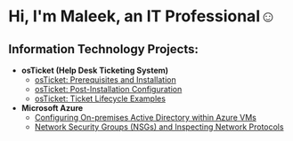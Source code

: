 <h1>Hi, I'm Maleek, an IT Professional</a>☺</h1>

<h2> Information Technology Projects:</h2>

- <b>osTicket (Help Desk Ticketing System)</b>
  - [osTicket: Prerequisites and Installation](https://github.com/MaleekHodgeWebb/osticket-prereqs)  
  - [osTicket: Post-Installation Configuration](https://github.com/MaleekHodgeWebb/post-install-config)
  - [osTicket: Ticket Lifecycle Examples](https://github.com/MaleekHodgeWebb/ticket-lifecycle)
- <b>Microsoft Azure</b>
  - [Configuring On-premises Active Directory within Azure VMs](https://github.com/MaleekHodgeWebb/configure-ad)
  - [Network Security Groups (NSGs) and Inspecting Network Protocols](https://github.com/MaleekHodgeWebb/azure-network-protocols)
